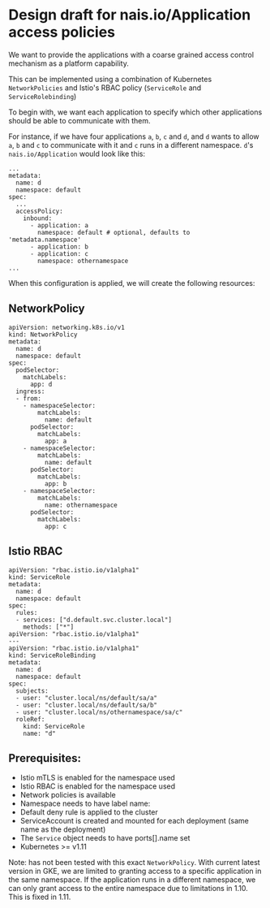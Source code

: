 # Design draft for nais.io/Application access policies

We want to provide the applications with a coarse grained access control mechanism as a platform capability.

This can be implemented using a combination of Kubernetes `NetworkPolicies` and Istio's RBAC policy \(`ServiceRole` and `ServiceRolebinding`\)

To begin with, we want each application to specify which other applications should be able to communicate with them.

For instance, if we have four applications `a`, `b`, `c` and `d`, and `d` wants to allow `a`, `b` and `c` to communicate with it and `c` runs in a different namespace. `d`'s `nais.io/Application` would look like this:

```text
...
metadata:
  name: d
  namespace: default
spec: 
  ...
  accessPolicy:
    inbound:
      - application: a
        namespace: default # optional, defaults to 'metadata.namespace'
      - application: b
      - application: c
        namespace: othernamespace 
...
```

When this configuration is applied, we will create the following resources:

## NetworkPolicy

```text
apiVersion: networking.k8s.io/v1
kind: NetworkPolicy
metadata:
  name: d
  namespace: default
spec:
  podSelector:
    matchLabels:
      app: d
  ingress:
  - from:
    - namespaceSelector:
        matchLabels:
          name: default
      podSelector:
        matchLabels:
          app: a
    - namespaceSelector:
        matchLabels:
          name: default
      podSelector:
        matchLabels:
          app: b
    - namespaceSelector:
        matchLabels:
          name: othernamespace
      podSelector:
        matchLabels:
          app: c
```

## Istio RBAC

```text
apiVersion: "rbac.istio.io/v1alpha1"
kind: ServiceRole
metadata:
  name: d
  namespace: default
spec:
  rules:
  - services: ["d.default.svc.cluster.local"]
    methods: ["*"]
apiVersion: "rbac.istio.io/v1alpha1"
---
apiVersion: "rbac.istio.io/v1alpha1"
kind: ServiceRoleBinding
metadata:
  name: d
  namespace: default
spec:
  subjects:
  - user: "cluster.local/ns/default/sa/a"
  - user: "cluster.local/ns/default/sa/b"
  - user: "cluster.local/ns/othernamespace/sa/c"
  roleRef:
    kind: ServiceRole
    name: "d"
```

## Prerequisites:

* Istio mTLS is enabled for the namespace used
* Istio RBAC is enabled for the namespace used
* Network policies is available
* Namespace needs to have label name: 
* Default deny rule is applied to the cluster 
* ServiceAccount is created and mounted for each deployment \(same name as the deployment\)
* The `Service` object needs to have ports\[\].name set
* Kubernetes &gt;= v1.11

Note: has not been tested with this exact `NetworkPolicy`. With current latest version in GKE, we are limited to granting access to a specific application in the same namespace. If the application runs in a different namespace, we can only grant access to the entire namespace due to limitations in 1.10. This is fixed in 1.11.


